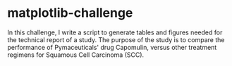 # matplotlib-challenge
In this challenge, I write a script to generate tables and figures needed for the technical report of a study. The purpose of the study is to compare the performance of Pymaceuticals' drug Capomulin, versus other treatment regimens for Squamous Cell Carcinoma (SCC).
